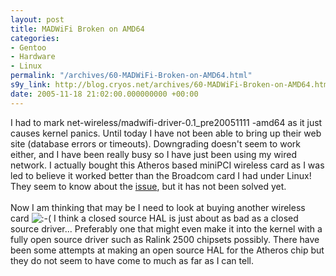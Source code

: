 ```yaml
---
layout: post
title: MADWiFi Broken on AMD64
categories:
- Gentoo
- Hardware
- Linux
permalink: "/archives/60-MADWiFi-Broken-on-AMD64.html"
s9y_link: http://blog.cryos.net/archives/60-MADWiFi-Broken-on-AMD64.html
date: 2005-11-18 21:02:00.000000000 +00:00
---
```

I had to mark net-wireless/madwifi-driver-0.1_pre20051111 -amd64 as it just causes kernel panics. Until today I have not been able to bring up their web site (database errors or timeouts). Downgrading doesn't seem to work either, and I have been really busy so I have just been using my wired network. I actually bought this Atheros based miniPCI wireless card as I was led to believe it worked better than the Broadcom card I had under Linux! They seem to know about the <a href="http://www.madwifi.org/ticket/74">issue</a>, but it has not been solved yet.<br />
<br />
Now I am thinking that may be I need to look at buying another wireless card <img src="http://blog.cryos.net/templates/default/img/emoticons/sad.png" alt=":-(" style="display: inline; vertical-align: bottom;" class="emoticon" /> I think a closed source HAL is just about as bad as a closed source driver... Preferably one that might even make it into the kernel with a fully open source driver such as Ralink 2500 chipsets possibly. There have been some attempts at making an open source HAL for the Atheros chip but they do not seem to have come to much as far as I can tell.
